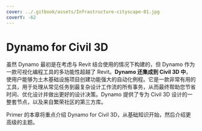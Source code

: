 ```yaml
---
cover: ../.gitbook/assets/Infrastructure-cityscape-01.jpg
coverY: -62
---
```


# Dynamo for Civil 3D

虽然 Dynamo 最初是在考虑与 Revit 结合使用的情况下构建的，但 Dynamo 作为一款可视化编程工具的多功能性超越了 Revit。**Dynamo 还集成到 Civil 3D 中**，使用户能够为土木基础设施项目创建功能强大的自动化例程。它是一款非常有用的工具，用于处理从常见任务到最复杂设计工作流的所有事务，从而最终帮助您节省时间、优化设计并做出更好的设计决策。Dynamo 提供了专为 Civil 3D 设计的一整套节点，以及来自繁荣社区的第三方库。

Primer 的本章将重点介绍 Dynamo for Civil 3D，从基础知识开始，然后介绍更高级的主题。
